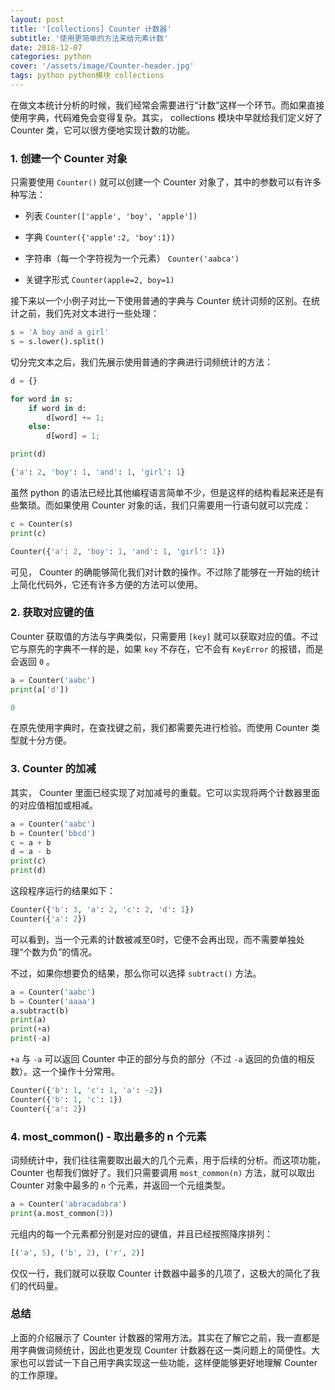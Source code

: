 ```yaml
---
layout: post
title: '[collections] Counter 计数器'
subtitle: '使用更简单的方法来给元素计数'
date: 2018-12-07
categories: python
cover: '/assets/image/Counter-header.jpg'
tags: python python模块 collections
---
```


在做文本统计分析的时候，我们经常会需要进行“计数”这样一个环节。而如果直接使用字典，代码难免会变得复杂。其实， collections 模块中早就给我们定义好了 Counter 类，它可以很方便地实现计数的功能。

### 1. 创建一个 Counter 对象

只需要使用 `Counter()` 就可以创建一个 Counter 对象了，其中的参数可以有许多种写法：

-   列表  `Counter(['apple', 'boy', 'apple'])`


-   字典  `Counter({'apple':2, 'boy':1})`


-   字符串（每一个字符视为一个元素）  `Counter('aabca')`


-   关键字形式  `Counter(apple=2, boy=1)`

接下来以一个小例子对比一下使用普通的字典与 Counter 统计词频的区别。在统计之前，我们先对文本进行一些处理：

```python
s = 'A boy and a girl'
s = s.lower().split()
```

切分完文本之后，我们先展示使用普通的字典进行词频统计的方法：

```python
d = {}

for word in s:
    if word in d:
        d[word] += 1;
    else:
        d[word] = 1;

print(d)
```

```python
{'a': 2, 'boy': 1, 'and': 1, 'girl': 1}
```

虽然 python 的语法已经比其他编程语言简单不少，但是这样的结构看起来还是有些繁琐。而如果使用 Counter 对象的话，我们只需要用一行语句就可以完成：

```python
c = Counter(s)
print(c)
```

```python
Counter({'a': 2, 'boy': 1, 'and': 1, 'girl': 1})
```

可见， Counter 的确能够简化我们对计数的操作。不过除了能够在一开始的统计上简化代码外，它还有许多方便的方法可以使用。

### 2. 获取对应键的值

Counter 获取值的方法与字典类似，只需要用 `[key]` 就可以获取对应的值。不过它与原先的字典不一样的是，如果 `key` 不存在，它不会有 `KeyError` 的报错，而是会返回 `0` 。

```python
a = Counter('aabc')
print(a['d'])
```

```python
0
```

在原先使用字典时，在查找键之前，我们都需要先进行检验。而使用 Counter 类型就十分方便。

### 3. Counter 的加减

其实， Counter 里面已经实现了对加减号的重载。它可以实现将两个计数器里面的对应值相加或相减。

```python
a = Counter('aabc')
b = Counter('bbcd')
c = a + b
d = a - b
print(c)
print(d)
```

这段程序运行的结果如下：

```python
Counter({'b': 3, 'a': 2, 'c': 2, 'd': 1})
Counter({'a': 2})
```

可以看到，当一个元素的计数被减至0时，它便不会再出现，而不需要单独处理“个数为负”的情况。

不过，如果你想要负的结果，那么你可以选择 `subtract()` 方法。

```python
a = Counter('aabc')
b = Counter('aaaa')
a.subtract(b)
print(a)
print(+a)
print(-a)
```

`+a` 与 `-a` 可以返回 Counter 中正的部分与负的部分（不过 `-a` 返回的负值的相反数）。这一个操作十分常用。

```python
Counter({'b': 1, 'c': 1, 'a': -2})
Counter({'b': 1, 'c': 1})
Counter({'a': 2})
```

### 4. most_common() - 取出最多的 n 个元素

词频统计中，我们往往需要取出最大的几个元素，用于后续的分析。而这项功能， Counter 也帮我们做好了。我们只需要调用 `most_common(n)` 方法，就可以取出 Counter 对象中最多的 `n` 个元素，并返回一个元组类型。

```python
a = Counter('abracadabra')
print(a.most_common(3))
```

元组内的每一个元素都分别是对应的键值，并且已经按照降序排列：

```python
[('a', 5), ('b', 2), ('r', 2)]
```

仅仅一行，我们就可以获取 Counter 计数器中最多的几项了，这极大的简化了我们的代码量。

### 总结

上面的介绍展示了 Counter 计数器的常用方法。其实在了解它之前，我一直都是用字典做词频统计，因此也更发现 Counter 计数器在这一类问题上的简便性。大家也可以尝试一下自己用字典实现这一些功能，这样便能够更好地理解 Counter 的工作原理。
